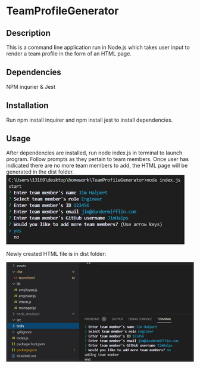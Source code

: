 # TeamProfileGenerator
## Description
This is a command line application run in Node.js which takes user input to render a team profile in the form of an HTML page.
## Dependencies
NPM inqurier & Jest
## Installation
Run npm install inquirer and npm install jest to install dependencies.
## Usage
After dependencies are installed, run node index.js in terminal to launch program. Follow prompts as they pertain to team members. Once user has indicated there are no more team members to add, the HTML page will be generated in the dist folder.
![screenshot of command line prompts](/assets/img1.JPG)

Newly created HTML file is in dist folder:

![screenshot of end of prompts](/assets/img2.JPG)
